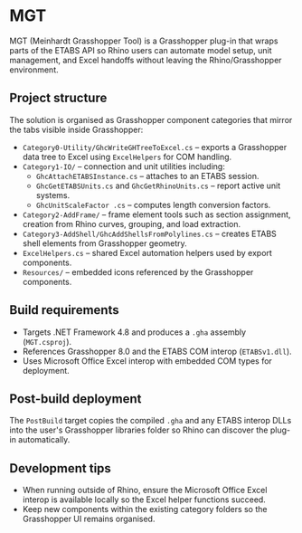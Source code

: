 # MGT

MGT (Meinhardt Grasshopper Tool) is a Grasshopper plug-in that wraps parts of the ETABS API so Rhino users can automate model setup, unit management, and Excel handoffs without leaving the Rhino/Grasshopper environment.

## Project structure

The solution is organised as Grasshopper component categories that mirror the tabs visible inside Grasshopper:

- `Category0-Utility/GhcWriteGHTreeToExcel.cs` – exports a Grasshopper data tree to Excel using `ExcelHelpers` for COM handling.
- `Category1-IO/` – connection and unit utilities including:
  - `GhcAttachETABSInstance.cs` – attaches to an ETABS session.
  - `GhcGetETABSUnits.cs` and `GhcGetRhinoUnits.cs` – report active unit systems.
  - `GhcUnitScaleFactor .cs` – computes length conversion factors.
- `Category2-AddFrame/` – frame element tools such as section assignment, creation from Rhino curves, grouping, and load extraction.
- `Category3-AddShell/GhcAddShellsFromPolylines.cs` – creates ETABS shell elements from Grasshopper geometry.
- `ExcelHelpers.cs` – shared Excel automation helpers used by export components.
- `Resources/` – embedded icons referenced by the Grasshopper components.

## Build requirements

- Targets .NET Framework 4.8 and produces a `.gha` assembly (`MGT.csproj`).
- References Grasshopper 8.0 and the ETABS COM interop (`ETABSv1.dll`).
- Uses Microsoft Office Excel interop with embedded COM types for deployment.

## Post-build deployment

The `PostBuild` target copies the compiled `.gha` and any ETABS interop DLLs into the user's Grasshopper libraries folder so Rhino can discover the plug-in automatically.

## Development tips

- When running outside of Rhino, ensure the Microsoft Office Excel interop is available locally so the Excel helper functions succeed.
- Keep new components within the existing category folders so the Grasshopper UI remains organised.
